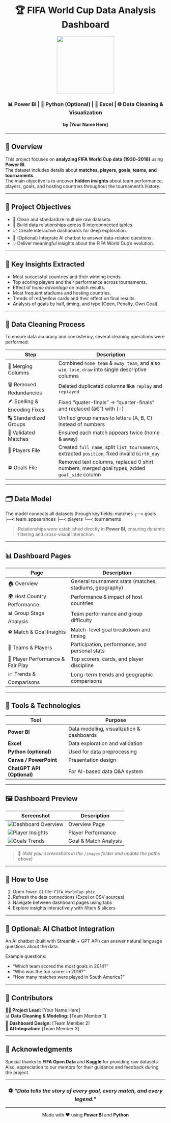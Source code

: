 <div align="center">

# 🏆 **FIFA World Cup Data Analysis Dashboard**

<img src="https://upload.wikimedia.org/wikipedia/en/3/36/FIFA_World_Cup_Logo.png" width="180"/>

### 📊 Power BI | 🐍 Python (Optional) | 📁 Excel | 🌐 Data Cleaning & Visualization
#### by [Your Name Here]

---

</div>

## 📘 **Overview**
This project focuses on **analyzing FIFA World Cup data (1930–2018)** using **Power BI**.  
The dataset includes details about **matches, players, goals, teams, and tournaments**.  
The main objective is to uncover **hidden insights** about team performance, players, goals, and hosting countries throughout the tournament’s history.

---

## 🎯 **Project Objectives**
- 🧹 Clean and standardize multiple raw datasets.  
- 🧩 Build data relationships across 8 interconnected tables.  
- 📈 Create interactive dashboards for deep exploration.  
- 🤖 (Optional) Integrate AI chatbot to answer data-related questions.  
- 💡 Deliver meaningful insights about the FIFA World Cup’s evolution.

---

## 🧠 **Key Insights Extracted**
- Most successful countries and their winning trends.  
- Top scoring players and their performance across tournaments.  
- Effect of *home advantage* on match results.  
- Most frequent stadiums and hosting countries.  
- Trends of red/yellow cards and their effect on final results.  
- Analysis of goals by half, timing, and type (Open, Penalty, Own Goal).  

---

## 🧹 **Data Cleaning Process**
To ensure data accuracy and consistency, several cleaning operations were performed:

| Step | Description |
|------|--------------|
| 🧩 Merging Columns | Combined `home_team` & `away_team`, and also `win`, `lose`, `draw` into single descriptive columns |
| 🗑️ Removed Redundancies | Deleted duplicated columns like `replay` and `replayed` |
| 🪶 Spelling & Encoding Fixes | Fixed “quater-finals” → “quarter-finals” and replaced (â€“) with (-) |
| 🔠 Standardized Groups | Unified group names to letters (A, B, C) instead of numbers |
| 🧾 Validated Matches | Ensured each match appears twice (home & away) |
| 👥 Players File | Created `full_name`, split `list_tournaments`, extracted `position`, fixed invalid `birth_day` |
| ⚽ Goals File | Removed text columns, replaced 0 shirt numbers, merged goal types, added `goal_side` column |

---

## 🗂️ **Data Model**
The model connects all datasets through key fields:
matches 
┬─< goals
├─< team_appearances
├─< players
└─< tournaments




> Relationships were established directly in **Power BI**, ensuring dynamic filtering and cross-visual interaction.

---

## 📊 **Dashboard Pages**

| Page | Description |
|------|-------------|
| 🏠 Overview | General tournament stats (matches, stadiums, geography) |
| 🌍 Host Country Performance | Performance & impact of host countries |
| 📊 Group Stage Analysis | Team performance and group difficulty |
| ⚽ Match & Goal Insights | Match-level goal breakdown and timing |
| 👥 Teams & Players | Participation, performance, and personal stats |
| 🥇 Player Performance & Fair Play | Top scorers, cards, and player discipline |
| 📈 Trends & Comparisons | Long-term trends and geographic comparisons |

---

## 🧩 **Tools & Technologies**
| Tool | Purpose |
|------|----------|
| **Power BI** | Data modeling, visualization & dashboards |
| **Excel** | Data exploration and validation |
| **Python (optional)** | Used for data preprocessing |
| **Canva / PowerPoint** | Presentation design |
| **ChatGPT API (Optional)** | For AI-based data Q&A system |

---

## 🖼️ **Dashboard Preview**

| Screenshot | Description |
|-------------|-------------|
| ![Dashboard Overview](./images/dashboard_overview.png) | Overview Page |
| ![Player Insights](./images/player_insights.png) | Player Performance |
| ![Goals Trends](./images/goals_trends.png) | Goal & Match Analysis |

> 📸 *(Add your screenshots in the `/images` folder and update the paths above)*

---

## 🚀 **How to Use**
1. Open `Power BI` file: `FIFA_WorldCup.pbix`
2. Refresh the data connections (Excel or CSV sources)
3. Navigate between dashboard pages using tabs
4. Explore insights interactively with filters & slicers

---

## 🧠 **Optional: AI Chatbot Integration**
An AI chatbot (built with Streamlit + GPT API) can answer natural language questions about the data.

Example questions:
- “Which team scored the most goals in 2014?”
- “Who was the top scorer in 2018?”
- “How many matches were played in South America?”

---

## 🙌 **Contributors**
👨‍💻 **Project Lead:** [Your Name Here]  
📊 **Data Cleaning & Modeling:** [Team Member 1]  
🎨 **Dashboard Design:** [Team Member 2]  
🤖 **AI Integration:** [Team Member 3]

---

## 💬 **Acknowledgments**
Special thanks to **FIFA Open Data** and **Kaggle** for providing raw datasets.  
Also, appreciation to our mentors for their guidance and feedback during the project.

---

<div align="center">

### ⚽ *“Data tells the story of every goal, every match, and every legend.”*  

---

Made with ❤️ using **Power BI** and **Python**

</div>
